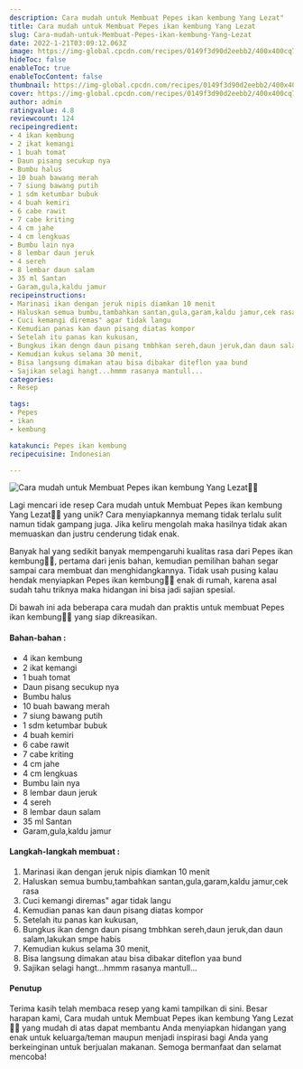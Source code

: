 ```yaml
---
description: Cara mudah untuk Membuat Pepes ikan kembung Yang Lezat"
title: Cara mudah untuk Membuat Pepes ikan kembung Yang Lezat
slug: Cara-mudah-untuk-Membuat-Pepes-ikan-kembung-Yang-Lezat
date: 2022-1-21T03:09:12.063Z
image: https://img-global.cpcdn.com/recipes/0149f3d90d2eebb2/400x400cq70/photo.jpg
hideToc: false
enableToc: true
enableTocContent: false
thumbnail: https://img-global.cpcdn.com/recipes/0149f3d90d2eebb2/400x400cq70/photo.jpg
cover: https://img-global.cpcdn.com/recipes/0149f3d90d2eebb2/400x400cq70/photo.jpg
author: admin
ratingvalue: 4.8
reviewcount: 124
recipeingredient:
- 4 ikan kembung
- 2 ikat kemangi
- 1 buah tomat
- Daun pisang secukup nya
- Bumbu halus
- 10 buah bawang merah
- 7 siung bawang putih
- 1 sdm ketumbar bubuk
- 4 buah kemiri
- 6 cabe rawit
- 7 cabe kriting
- 4 cm jahe
- 4 cm lengkuas
- Bumbu lain nya
- 8 lembar daun jeruk
- 4 sereh
- 8 lembar daun salam
- 35 ml Santan
- Garam,gula,kaldu jamur
recipeinstructions:
- Marinasi ikan dengan jeruk nipis diamkan 10 menit
- Haluskan semua bumbu,tambahkan santan,gula,garam,kaldu jamur,cek rasa
- Cuci kemangi diremas" agar tidak langu
- Kemudian panas kan daun pisang diatas kompor
- Setelah itu panas kan kukusan,
- Bungkus ikan dengn daun pisang tmbhkan sereh,daun jeruk,dan daun salam,lakukan smpe habis
- Kemudian kukus selama 30 menit,
- Bisa langsung dimakan atau bisa dibakar diteflon yaa bund
- Sajikan selagi hangt...hmmm rasanya mantull...
categories:
- Resep

tags:
- Pepes
- ikan
- kembung

katakunci: Pepes ikan kembung
recipecuisine: Indonesian

---
```


![Cara mudah untuk Membuat Pepes ikan kembung Yang Lezat👩‍🍳](https://img-global.cpcdn.com/recipes/0149f3d90d2eebb2/400x400cq70/photo.jpg)

Lagi mencari ide resep Cara mudah untuk Membuat Pepes ikan kembung Yang Lezat👩‍🍳 yang unik? Cara menyiapkannya memang tidak terlalu sulit namun tidak gampang juga. Jika keliru mengolah maka hasilnya tidak akan memuaskan dan justru cenderung tidak enak.

Banyak hal yang sedikit banyak mempengaruhi kualitas rasa dari Pepes ikan kembung👩‍🍳, pertama dari jenis bahan, kemudian pemilihan bahan segar sampai cara membuat dan menghidangkannya. Tidak usah pusing kalau hendak menyiapkan Pepes ikan kembung👩‍🍳 enak di rumah, karena asal sudah tahu triknya maka hidangan ini bisa jadi sajian spesial.

Di bawah ini ada beberapa cara mudah dan praktis untuk membuat Pepes ikan kembung👩‍🍳 yang siap dikreasikan.

<!--inarticleads1-->

#### Bahan-bahan :

- 4 ikan kembung
- 2 ikat kemangi
- 1 buah tomat
- Daun pisang secukup nya
- Bumbu halus
- 10 buah bawang merah
- 7 siung bawang putih
- 1 sdm ketumbar bubuk
- 4 buah kemiri
- 6 cabe rawit
- 7 cabe kriting
- 4 cm jahe
- 4 cm lengkuas
- Bumbu lain nya
- 8 lembar daun jeruk
- 4 sereh
- 8 lembar daun salam
- 35 ml Santan
- Garam,gula,kaldu jamur

<!--inarticleads2-->

#### Langkah-langkah membuat :

1. Marinasi ikan dengan jeruk nipis diamkan 10 menit
1. Haluskan semua bumbu,tambahkan santan,gula,garam,kaldu jamur,cek rasa
1. Cuci kemangi diremas" agar tidak langu
1. Kemudian panas kan daun pisang diatas kompor
1. Setelah itu panas kan kukusan,
1. Bungkus ikan dengn daun pisang tmbhkan sereh,daun jeruk,dan daun salam,lakukan smpe habis
1. Kemudian kukus selama 30 menit,
1. Bisa langsung dimakan atau bisa dibakar diteflon yaa bund
1. Sajikan selagi hangt...hmmm rasanya mantull...

#### Penutup

Terima kasih telah membaca resep yang kami tampilkan di sini. Besar harapan kami, Cara mudah untuk Membuat Pepes ikan kembung Yang Lezat👩‍🍳 yang mudah di atas dapat membantu Anda menyiapkan hidangan yang enak untuk keluarga/teman maupun menjadi inspirasi bagi Anda yang berkeinginan untuk berjualan makanan. Semoga bermanfaat dan selamat mencoba!